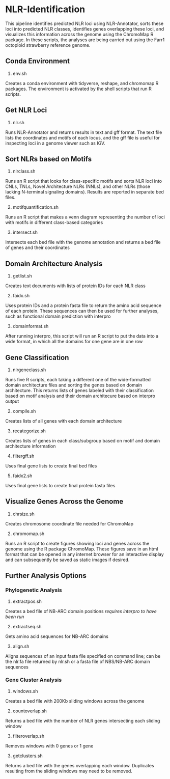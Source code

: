 # NLR-Identification

This pipeline identifies predicted NLR loci using NLR-Annotator, sorts these loci into predicted NLR classes, identifies genes overlapping these loci, and visualizes this information across the genome using the ChromoMap R package. In these scripts, the analyses are being carried out using the Farr1 octoploid strawberry reference genome. 

## Conda Environment

1. env.sh

Creates a conda environment with tidyverse, reshape, and chromomap R packages. The environment is activated by the shell scripts that run R scripts.

## Get NLR Loci

1. nlr.sh

Runs NLR-Annotator and returns results in text and gff format. The text file lists the coordinates and motifs of each locus, and the gff file is useful for inspecting loci in a genome viewer such as IGV.

## Sort NLRs based on Motifs

1. nlrclass.sh

Runs an R script that looks for class-specific motifs and sorts NLR loci into CNLs, TNLs, Novel Architecture NLRs (NNLs), and other NLRs (those lacking N-terminal signaling domains). Results are reported in separate bed files.

2. motifquantification.sh

Runs an R script that makes a venn diagram representing the number of loci with motifs in different class-based categories

3. intersect.sh

Intersects each bed file with the genome annotation and returns a bed file of genes and their coordinates

## Domain Architecture Analysis

1. getlist.sh

Creates text documents with lists of protein IDs for each NLR class

2. faidx.sh

Uses protein IDs and a protein fasta file to return the amino acid sequence of each protein. These sequences can then be used for further analyses, such as functional domain prediction with interpro

3. domainformat.sh

After running interpro, this script will run an R script to put the data into a wide format, in which all the domains for one gene are in one row

## Gene Classification

1. nlrgeneclass.sh

Runs five R scripts, each taking a different one of the wide-formatted domain architecture files and sorting the genes based on domain architecture. This returns lists of genes labeled with their classification based on motif analysis and their domain architecure based on interpro output

2. compile.sh

Creates lists of all genes with each domain architecture

3. recategorize.sh

Creates lists of genes in each class/subgroup based on motif and domain architecture information

4. filtergff.sh

Uses final gene lists to create final bed files

5. faidx2.sh

Uses final gene lists to create final protein fasta files

## Visualize Genes Across the Genome

1. chrsize.sh

Creates chromosome coordinate file needed for ChromoMap

2. chromomap.sh

Runs an R script to create figures showing loci and genes across the genome using the R package ChromoMap. These figures save in an html format that can be opened in any internet browser for an interactive display and can subsequently be saved as static images if desired. 

## Further Analysis Options

### Phylogenetic Analysis

1. extractpos.sh 

Creates a bed file of NB-ARC domain positions *requires interpro to have been run*

2. extractseq.sh

Gets amino acid sequences for NB-ARC domains

3. align.sh

Aligns sequences of an input fasta file specified on command line; can be the nlr.fa file returned by nlr.sh or a fasta file of NBS/NB-ARC domain sequences

### Gene Cluster Analysis

1. windows.sh

Creates a bed file with 200Kb sliding windows across the genome

2. countoverlap.sh

Returns a bed file with the number of NLR genes intersecting each sliding window

3. filteroverlap.sh

Removes windows with 0 genes or 1 gene

3. getclusters.sh

Returns a bed file with the genes overlapping each window. Duplicates resulting from the sliding windows may need to be removed. 
